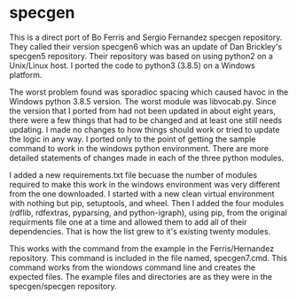 # specgen

This is a direct port of Bo Ferris and Sergio Fernandez specgen repository. 
They called their version specgen6 which was an update of Dan Brickley's 
specgen5 repository. Their repository was based on using python2 on a 
Unix/Linux host. I ported the code to python3 (3.8.5) on a Windows platform.

The worst problem found was sporadioc spacing which caused havoc in the 
Windows python 3.8.5 version. The worst module was libvocab.py. Since the 
version that I ported from had not been updated in about eight years, there 
were a few things that had to be changed and at least one still needs 
updating. I made no changes to how things should work or tried to update the 
logic in any way. I ported only to the point of getting the sample command to 
work in the windows python environment. There are more detailed statements of 
changes made in each of the three python modules.

I added a new requirements.txt file becuase the number of modules required to 
make this work in the windows environment was very different from the one 
downloaded. I started with a new clean virtual environment with nothing but 
pip, setuptools, and wheel. Then I added the four modules (rdflib, rdfextras, 
pyparsing, and python-igraph), using pip, from the original requirments file 
one at a time and allowed them to add all of their dependencies. That is how 
the list grew to it's existing twenty modules.

This works with the command from the example in the Ferris/Hernandez 
repository. This command is included in the file named, specgen7.cmd. This 
command works from the wiondows command line and creates the expected files. 
The example files and directories are as they were in the specgen/specgen 
repository.
